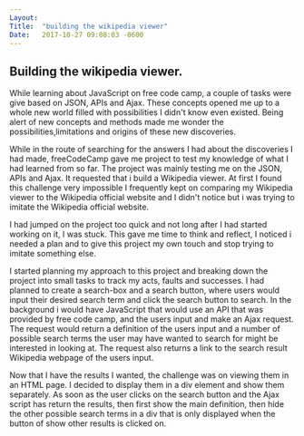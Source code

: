 ```yaml
---
Layout:	
Title:	"building the wikipedia viewer"
Date:	2017-10-27 09:08:03 -0600
---
```


## Building the wikipedia viewer.

While learning about JavaScript on free code camp, a couple of tasks were give based on JSON, APIs and Ajax.
These concepts opened me up to a whole new world filled with possibilities I didn't know even existed.
Being alert of new concepts and methods made me wonder the possibilities,limitations and origins of these new discoveries.

While in the route of searching for the answers I had about the discoveries I had made, freeCodeCamp gave me project to test my knowledge of what I had learned from so far.
The project was mainly testing me on the JSON, APIs and Ajax. It requested that i build a Wikipedia viewer.
At first I found this challenge very impossible I frequently kept on comparing my Wikipedia viewer to the Wikipedia official website and I didn't notice but i was trying to imitate the Wikipedia official website.

I had jumped on the project too quick and not long after I had started working on it,  I was stuck.
This gave me time to think and reflect, I noticed i needed a plan and to give this project my own touch and stop trying to imitate something else.

I started planning my approach to this project and breaking down the project into small tasks to track my acts, faults and successes.
I had planned to create a search-box and a search button, where users would input their desired search term and click the search button to search.
In the background i would have JavaScript that would use an API that was provided by free code camp, and the users input and make an Ajax request.
The request would return a definition of the users input and a number of possible search terms the user may have wanted to search for might be interested in looking at.
The request also returns a link to the search result Wikipedia webpage of the users input.

Now that I have the results I wanted, the challenge was on viewing them in an HTML page.
I decided to display them in a div element and show them separately.
As soon as the user clicks on the search button and the Ajax script has return the results, then first show the main definition, then hide the other possible search terms in a div that is only displayed when the button of show other results is clicked on.